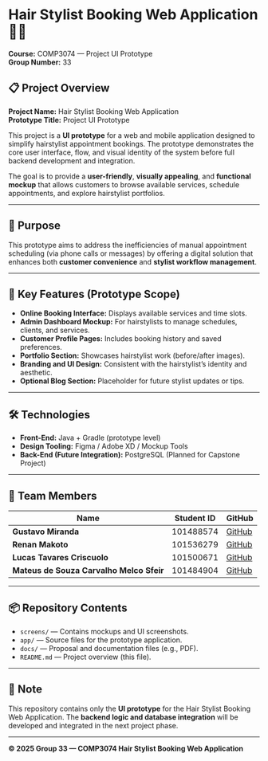 # Hair Stylist Booking Web Application 💇‍♀️  

**Course:** COMP3074 — Project UI Prototype  
**Group Number:** 33  

## 📋 Project Overview
**Project Name:** Hair Stylist Booking Web Application  
**Prototype Title:** Project UI Prototype  

This project is a **UI prototype** for a web and mobile application designed to simplify hairstylist appointment bookings. The prototype demonstrates the core user interface, flow, and visual identity of the system before full backend development and integration.  

The goal is to provide a **user-friendly**, **visually appealing**, and **functional mockup** that allows customers to browse available services, schedule appointments, and explore hairstylist portfolios.  

---

## 🧠 Purpose
This prototype aims to address the inefficiencies of manual appointment scheduling (via phone calls or messages) by offering a digital solution that enhances both **customer convenience** and **stylist workflow management**.

---

## 🎯 Key Features (Prototype Scope)
- **Online Booking Interface:** Displays available services and time slots.  
- **Admin Dashboard Mockup:** For hairstylists to manage schedules, clients, and services.  
- **Customer Profile Pages:** Includes booking history and saved preferences.  
- **Portfolio Section:** Showcases hairstylist work (before/after images).  
- **Branding and UI Design:** Consistent with the hairstylist’s identity and aesthetic.  
- **Optional Blog Section:** Placeholder for future stylist updates or tips.  

---

## 🛠️ Technologies
- **Front-End:** Java + Gradle (prototype level)
- **Design Tooling:** Figma / Adobe XD / Mockup Tools
- **Back-End (Future Integration):** PostgreSQL (Planned for Capstone Project)

---

## 👥 Team Members

| Name | Student ID | GitHub |
|------|-------------|--------|
| **Gustavo Miranda** | 101488574 | [GitHub](https://github.com/GustavoMiranda2) |
| **Renan Makoto** | 101536279 | [GitHub](https://github.com/renanmakoto) |
| **Lucas Tavares Criscuolo** | 101500671 | [GitHub](https://github.com/Stuaarts) |
| **Mateus de Souza Carvalho Melco Sfeir** | 101484904 | [GitHub](https://github.com/mateussfeir) |

---

## 📦 Repository Contents
- `screens/` — Contains mockups and UI screenshots.  
- `app/` — Source files for the prototype application.  
- `docs/` — Proposal and documentation files (e.g., PDF).  
- `README.md` — Project overview (this file).  

---

## 📄 Note
This repository contains only the **UI prototype** for the Hair Stylist Booking Web Application. The **backend logic and database integration** will be developed and integrated in the next project phase.

---

**© 2025 Group 33 — COMP3074 Hair Stylist Booking Web Application**

